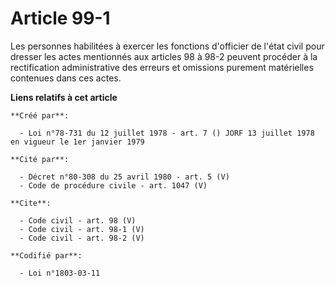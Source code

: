 # Article 99-1

Les personnes habilitées à exercer les fonctions d'officier de l'état civil pour dresser les actes mentionnés aux articles 98
à 98-2 peuvent procéder à la rectification administrative des erreurs et omissions purement matérielles contenues dans ces
actes.

**Liens relatifs à cet article**

	**Créé par**:

	  - Loi n°78-731 du 12 juillet 1978 - art. 7 () JORF 13 juillet 1978 en vigueur le 1er janvier 1979

	**Cité par**:

	  - Décret n°80-308 du 25 avril 1980 - art. 5 (V)
	  - Code de procédure civile - art. 1047 (V)

	**Cite**:

	  - Code civil - art. 98 (V)
	  - Code civil - art. 98-1 (V)
	  - Code civil - art. 98-2 (V)

	**Codifié par**:

	  - Loi n°1803-03-11
